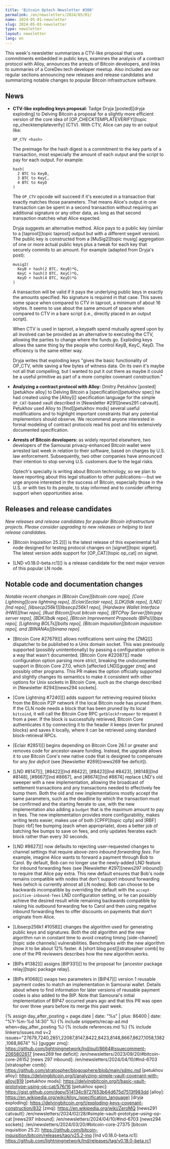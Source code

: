 ```yaml
---
title: 'Bitcoin Optech Newsletter #300'
permalink: /en/newsletters/2024/05/01/
name: 2024-05-01-newsletter
slug: 2024-05-01-newsletter
type: newsletter
layout: newsletter
lang: en
---
```

This week's newsletter summarizes a CTV-like proposal that uses
commitments embedded in public keys, examines the analysis of a contract
protocol with Alloy, announces the arrests of Bitcoin developers, and
links to summaries of a CoreDev.tech developer meetup.  Also included
are our regular sections announcing new releases and release candidates
and summarizing notable changes to popular Bitcoin infrastructure
software.

## News

- **CTV-like exploding keys proposal:** Tadge Dryja [posted][dryja
  exploding] to Delving Bitcoin a proposal for a slightly more efficient
  version of the core idea of [OP_CHECKTEMPLATEVERIFY][topic
  op_checktemplateverify] (CTV).  With CTV, Alice can pay to an output
  like:

  ```text
  OP_CTV <hash>
  ```

  The preimage for the hash digest is a commitment to the key parts of a
  transaction, most especially the amount of each output and the script
  to pay for each output. For example:

  ```text
  hash(
    2 BTC to KeyB,
    3 BTC to KeyC,
    4 BTC to KeyD
  )
  ```

  The `OP_CTV` opcode will succeed if it's executed in a transaction
  that exactly matches those parameters.  That means Alice's output in
  one transaction can be spent in a second transaction without requiring
  an additional signature or any other data, as long as that second
  transaction matches what Alice expected.

  Dryja suggests an alternative method.  Alice pays to a public key
  (similar to a [taproot][topic taproot] output but with a different
  segwit version).  The public key is constructed from a [MuSig2][topic
  musig] aggregation of one or more actual public keys plus a tweak for
  each key that securely commits to an amount.  For example (adapted
  from Dryja's post):

  ```text
  musig2(
    KeyB + hash(2 BTC, KeyB)*G,
    KeyC + hash(3 BTC, KeyC)*G,
    KeyD + hash(4 BTC, KeyD)*G
  )
  ```

  A transaction will be valid if it pays the underlying public keys in
  exactly the amounts specified.  No signature is required in that case.
  This saves some space when compared to CTV in taproot, a
  minimum of about 16 vbytes<!-- for CTV, the internal key needs to be
  revealed (~8 vbytes) and the CTV tapscript needs to be revealed (~8
  vbytes)-->.  It seems to use about the same amount of space when compared to CTV
  in a bare script (i.e., directly placed in an output script).

  When CTV is used in taproot, a keypath spend mutually agreed upon by
  all involved can be provided as an alternative to executing the CTV,
  allowing the parties to change where the funds go.  Exploding keys
  allows the same thing by the people who control KeyB, KeyC, KeyD.
  The efficiency is the same either way.

  Dryja writes that exploding keys "gives the basic functionality of
  OP_CTV, while saving a few bytes of witness data. On its own it's
  maybe not all that compelling, but I wanted to put it out there as
  maybe it could be a useful primitive as part of a more complex
  covenant construction."

- **Analyzing a contract protocol with Alloy:** Dmitry Petukhov
  [posted][petukhov alloy] to Delving Bitcoin a [specification][petukhov
  spec] he had created using the [Alloy][] specification language for
  the simple `OP_CAT`-based vault described in [Newsletter #291][news291
  catvault].  Petukhov used Alloy to [find][petukhov mods] several
  useful modifications and to highlight important constraints
  that any potential implementors should observe.  We recommend anyone
  interested in formal
  modeling of contract protocols read his post and his extensively
  documented specification.

- **Arrests of Bitcoin developers:** as widely reported elsewhere, two
  developers of the Samourai privacy-enhanced Bitcoin wallet were
  arrested last week in relation to their software, based on charges by
  U.S. law enforcement.  Subsequently, two other companies have
  announced their intention to stop serving U.S. customers due to the
  legal risks.

  Optech's specialty is writing about Bitcoin technology, so we plan to
  leave reporting about this legal situation to other publications---but
  we urge anyone interested in the success of Bitcoin, especially those
  in the U.S. or with ties to its people, to stay informed and to
  consider offering support when opportunities arise.

## Releases and release candidates

*New releases and release candidates for popular Bitcoin infrastructure
projects.  Please consider upgrading to new releases or helping to test
release candidates.*

- [Bitcoin Inquisition 25.2][] is the latest release of this
  experimental full node designed for testing protocol changes on
  [signet][topic signet].  The latest version adds support for
  [OP_CAT][topic op_cat] on signet.

- [LND v0.18.0-beta.rc1][] is a release candidate for the next major
  version of this popular LN node.

## Notable code and documentation changes

_Notable recent changes in [Bitcoin Core][bitcoin core repo], [Core
Lightning][core lightning repo], [Eclair][eclair repo], [LDK][ldk repo],
[LND][lnd repo], [libsecp256k1][libsecp256k1 repo], [Hardware Wallet
Interface (HWI)][hwi repo], [Rust Bitcoin][rust bitcoin repo], [BTCPay
Server][btcpay server repo], [BDK][bdk repo], [Bitcoin Improvement
Proposals (BIPs)][bips repo], [Lightning BOLTs][bolts repo],
[Bitcoin Inquisition][bitcoin inquisition repo], and [BINANAs][binana
repo]._

- [Bitcoin Core #27679][] allows notifications sent using the [ZMQ][]
  dispatcher to be published to a Unix domain socket.  This was
  previously supported (possibly unintentionally) by passing a configuration
  option in a way that wasn't documented.  [Bitcoin Core #22087][] made
  configuration option parsing more strict, breaking the undocumented
  support in Bitcoin Core 27.0, which [affected LND][gugger zmq] and
  possibly other programs.  This PR makes the option officially
  supported and slightly changes its semantics to make it consistent
  with other options for Unix sockets in Bitcoin Core, such as the
  change described in [Newsletter #294][news294 sockets].

- [Core Lightning #7240][] adds support for retrieving required blocks
  from the Bitcoin P2P network if the local Bitcoin node has pruned
  them.  If the CLN node needs a block that has been pruned by its local
  `bitcoind`, it will call the Bitcoin Core RPC `getblockfrompeer` to
  request it from a peer.  If the block is successfully retrieved,
  Bitcoin Core authenticates it by connecting it to the header
  it keeps (even for pruned blocks) and saves it locally, where it
  can be retrieved using standard block-retrieval RPCs.

- [Eclair #2851][] begins depending on Bitcoin Core 26.1 or greater and
  removes code for ancestor-aware funding.  Instead, the upgrade allows
  it to use Bitcoin Core's new native code that is designed to compensate for any _fee
  deficit_ (see [Newsletter #269][news269 fee deficit]).

- [LND #8147][], [#8422][lnd #8422], [#8423][lnd #8423], [#8148][lnd
  #8148], [#8667][lnd #8667], and [#8674][lnd #8674] replace LND's old
  sweeper with a new implementation, allowing the broadcast of
  settlement transactions and any transactions needed to effectively fee
  bump them.  Both the old and new implementations mostly accept the
  same parameters, such as the deadline by which the transaction must be
  confirmed and the starting feerate to use, with the new implementation
  also adding a `budget` that is the maximum amount to pay in fees.  The
  new implementation provides more configurability, makes writing tests
  easier, makes use of both [CPFP][topic cpfp] and [RBF][topic rbf] fee
  bumping (each when appropriate), does a better job of batching fee
  bumps to save on fees, and only updates feerates each block rather
  than every 30 seconds.

- [LND #8627][] now defaults to rejecting user-requested changes to
  channel settings that require above-zero _inbound forwarding fees_.  For
  example, imagine Alice wants to forward a payment through Bob to
  Carol.  By default, Bob can no longer use the newly-added LND feature
  for inbound forwarding fees (see [Newsletter #297][news297 inbound])
  to require that Alice pay extra.  This new default ensures that Bob's
  node remains compatible with nodes that don't support inbound
  forwarding fees (which is currently almost all LN nodes).  Bob can
  choose to be backwards incompatible by overriding the default with the
  `accept-positive-inbound-fees` LND configuration setting, or he can
  possibly achieve the desired result while remaining backwards
  compatible by raising his outbound forwarding fee to Carol and then
  using negative inbound forwarding fees to offer discounts on payments
  that don't originate from Alice.

- [Libsecp256k1 #1058][] changes the algorithm used for generating
  public keys and signatures.  Both the old algorithm and the new
  algorithm run in constant time to avoid creating timing
  [side-channel][topic side channels] vulnerabilities.  Benchmarks with the
  new algorithm show it to be about 12% faster.  A [short blog
  post][stratospher comb] by one of the PR reviewers describes how the
  new algorithm works.

- [BIPs #1382][] assigns [BIP331][] to the proposal for [ancestor
  package relay][topic package relay].

- [BIPs #1068][] swaps two parameters in [BIP47][] version 1 reusable
  payment codes to match an implementation in Samourai wallet.  Details
  about where to find information for later versions of reusable
  payment codes is also added to the BIP.  Note that Samourai's initial
  implementation of BIP47 occurred years ago and that this PR was open
  for over three years before its merge this past week.

{% assign day_after_posting = page.date | date: "%s" | plus: 86400 | date: "%Y-%m-%d 14:30" %}
{% include snippets/recap-ad.md when=day_after_posting %}
{% include references.md %}
{% include linkers/issues.md v=2 issues="27679,7240,2851,22087,8147,8422,8423,8148,8667,8627,1058,1382,1068,8674" %}
[gugger zmq]: https://github.com/lightningnetwork/lnd/pull/8664#issuecomment-2065802617
[news269 fee deficit]: /en/newsletters/2023/09/20/#bitcoin-core-26152
[news 297 inbound]: /en/newsletters/2024/04/10/#lnd-6703
[stratospher comb]: https://github.com/stratospher/blogosphere/blob/main/sdmc.md
[petukhov alloy]: https://delvingbitcoin.org/t/analyzing-simple-vault-covenant-with-alloy/819
[petukhov mods]: https://delvingbitcoin.org/t/basic-vault-prototype-using-op-cat/576/16
[petukhov spec]: https://gist.github.com/dgpv/514134c9727653b64d675d7513f983dd
[alloy]: https://en.wikipedia.org/wiki/Alloy_(specification_language)
[dryja exploding]: https://delvingbitcoin.org/t/exploding-keys-covenant-construction/832
[zmq]: https://en.wikipedia.org/wiki/ZeroMQ
[news291 catvault]: /en/newsletters/2024/02/28/#simple-vault-prototype-using-op-cat
[news297 inbound]: /en/newsletters/2024/04/10/#lnd-6703
[news294 sockets]: /en/newsletters/2024/03/20/#bitcoin-core-27375
[bitcoin inquisition 25.2]: https://github.com/bitcoin-inquisition/bitcoin/releases/tag/v25.2-inq
[lnd v0.18.0-beta.rc1]: https://github.com/lightningnetwork/lnd/releases/tag/v0.18.0-beta.rc1
